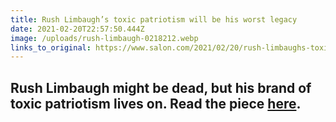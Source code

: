 ```yaml
---
title: Rush Limbaugh’s toxic patriotism will be his worst legacy
date: 2021-02-20T22:57:50.444Z
image: /uploads/rush-limbaugh-0218212.webp
links_to_original: https://www.salon.com/2021/02/20/rush-limbaughs-toxic-patriotism-will-be-his-worst-legacy/
---
```

## Rush Limbaugh might be dead, but his brand of toxic patriotism lives on. Read the piece [here](https://www.salon.com/2021/02/20/rush-limbaughs-toxic-patriotism-will-be-his-worst-legacy/).